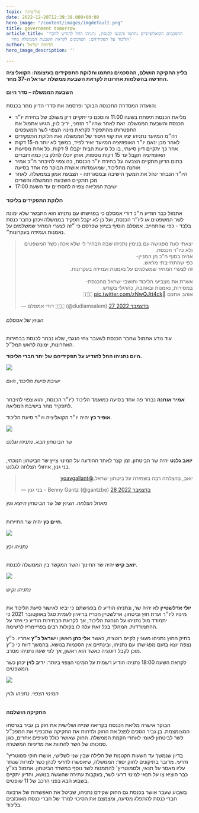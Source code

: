 ```yaml
---
topic: פוליטיקה
date: 2022-12-28T12:39:39.000+00:00
hero_image: "/content/images/imgdefault.png"
title: government tomorrow
article_title: 'ההסכמים הקואליציוניים נחתמו והוגשו לכנסת, נתניהו החל להודיע לחברי
  הליכוד על תפקידיהם: העדכונים לקראת השבעת הממשלה מחר'
author: חדשות ישראל
hero_image_description: ''

---
```

**בליץ החקיקה הושלם, ההסכמים נחתמו וחלוקת התפקידים בעיצומה: הקואליציה החדשה בהשלמות אחרונות לקראת השבעת ממשלת ישראל ה-37 מחר.**

#### השבעת הממשלה – סדר היום

הוועדה המסדרת התכנסה הבוקר ופרסמה את סדרי הדיון מחר בכנסת:

* מליאת הכנסת תיפתח בשעה 11:00 והוסכם כי יתקיים דיון משולב של בחירת יו״ר הכנסת והשבעת הממשלה. זאת לאחר שהיו״ר הזמני, יריב לוין, הגיש אתמול את התפטרותו מהתפקיד לקראת מינויו הצפוי לשר המשפטים
* רה״מ המיועד נתניהו יציג את קווי היסוד של הממשלה ואת חלוקת התפקידים
* לאחר מכן ינאם יו״ר האופוזיציה המיועד יאיר לפיד, במשך לא יותר מ-15 דקות
* אחר כך יתקיים דיון סיעתי, בו כל סיעות הבית יקבלו 9 דקות. כל אחת מסיעות האופוזיציה תקבל עד 15 דקות נוספות, אותן יוכלו לחלק בין כמה דוברים
* בתום הדיון תתקיים הצבעה על בחירת יו״ר הכנסת, בה צפוי להיבחר ח״כ אמיר אוחנה מהליכוד, שמועמדותו אושרה הבוקר פה אחד בסיעה
* היו״ר הנבחר ינהל את המשך הישיבה ובמסגרתה - הצבעת אמון בממשלה. לאחר מכן תתקיים השבעת הממשלה והשרים
* ישיבת המליאה צפויה להסתיים עד השעה 17:00

#### **חלוקת התפקידים בליכוד**

אתמול כבר הודיע ח״כ דודי אמסלם כי בפגישתו עם נתניהו הוא התבשר שלא ימונה לשר המשפטים או ליו״ר הכנסת, ועל כן לא יקבל תפקיד בממשלה ויכהן כחבר כנסת בלבד - כפי שהתחייב. אמסלם הוסיף בציוץ שפרסם כי ״זה לצערי המחיר שמשלמים על נאמנות ועמידה בעקרונות״.

<blockquote class="twitter-tweet" data-lang="he"><p lang="iw" dir="rtl">יצאתי כעת מפגישה עם בנימין נתניהו שבה הבהיר לי שלא אכהן כשר המשפטים ולא כיו&quot;ר הכנסת.<br>אהיה בסוף ח&quot;כ מן המניין-<br>כפי שהתחייבתי מראש.<br>זה לצערי המחיר שמשלמים על נאמנות ועמידה בעקרונות.<br><br>אשרת את מצביעי הליכוד ותושבי ישראל מהכנסת-<br>במסירות, נאמנות ובאהבה, כהרגלי בקודש.<br>אוהב אתכם 💙🇮🇱 <a href="https://t.co/zNwQJtt4ck">pic.twitter.com/zNwQJtt4ck</a></p>&mdash; דודי אמסלם 🇮🇱 (@dudiamsalem) <a href="https://twitter.com/dudiamsalem/status/1607796713250586624?ref_src=twsrc%5Etfw">27 בדצמבר 2022</a></blockquote> <script async src="https://platform.twitter.com/widgets.js" charset="utf-8"></script>

###### הציוץ של אמסלם

עוד נודע אתמול שחבר הכנסת לשעבר צחי הנגבי, שלא נבחר לכנסת בבחירות האחרונות, ימונה לראש המל״ל.

**היום נתניהו החל להודיע על תפקידיהם של יתר חברי הליכוד.**

![](/content/images/img_a3b013cc7b0f-1.jpeg)

###### ישיבת סיעת הליכוד, היום

**אמיר אוחנה** נבחר פה אחד בסיעה כמועמד הליכוד ליו״ר הכנסת, והוא צפוי להיבחר לתפקיד מחר בישיבת המליאה.

**אופיר כץ** יהיה יו״ר הקואליציה ויו״ר סיעת הליכוד.

![](/content/images/fletgobwyaiwinj.jpeg)

###### שר הביטחון הבא. נתניהו וגלנט

**יואב גלנט** יהיה שר הביטחון. זמן קצר לאחר ההודעה על המינוי צייץ שר הביטחון הנוכחי, בני גנץ, איחולי הצלחה לגלנט.

<blockquote class="twitter-tweet" data-lang="he"><p lang="iw" dir="rtl">יואב, בהצלחה רבה בשמירה על ביטחון ישראל.<a href="https://twitter.com/yoavgallant?ref_src=twsrc%5Etfw">@yoavgallant</a></p>&mdash; בני גנץ - Benny Gantz (@gantzbe) <a href="https://twitter.com/gantzbe/status/1608080796073467906?ref_src=twsrc%5Etfw">28 בדצמבר 2022</a></blockquote> <script async src="https://platform.twitter.com/widgets.js" charset="utf-8"></script>

###### מאחל הצלחה. הציוץ של שר הביטחון היוצא גנץ

**חיים כץ** יהיה שר התיירות.

![](/content/images/photo_2022-12-28-15-24-16.jpeg)

###### נתניהו וכץ

**יואב קיש** יהיה שר החינוך והשר המקשר בין הממשלה לכנסת.

![](/content/images/img_54953da76ca6-1.jpeg)

###### נתניהו וקיש

**יולי אדלשטיין** לא יהיה שר, ונתניהו הודיע לו בפגישתם כי יביא לאישור סיעת הליכוד את מינויו ליו״ר ועדת חוץ וביטחון. אדלשטיין הכריז בריאיון לעמית סגל באוקטובר 2021 כי יתמודד מול נתניהו על הנהגת הליכוד, אך לקראת הבחירות הודיע כי ויתר על ההתמודדות. המהלך בכל זאת עלה לו בקולות רבים בפריימריז לרשימה.

בתיק החוץ נתניהו מעוניין לקיים רוטציה, כאשר **אלי כהן** ראשון ו**ישראל כ״ץ** אחריו. כ״ץ נצפה יוצא בזעם מפגישתו עם נתניהו, ובינתיים אין הסכמות בנושא. בהמשך דווח כי כ״ץ מוכן לקבל רוטציה כאשר הוא ראשון, אך לפי שעה נתניהו מסרב. 

לקראת השעה 18:00 נתניהו הודיע רשמית על המינוי הצפוי ביותר: **יריב לוין** יכהן כשר המשפטים.

![](/content/images/img_1ec19e54bdbf-1.jpeg)

###### המינוי הצפוי. נתניהו ולוין

#### החקיקה הושלמה

הבוקר אישרה מליאת הכנסת בקריאה שנייה ושלישית את חוק בן גביר בגרסתו המצומצמת. בן גביר הסכים לפצל את החוק ולדחות את החקיקה שתכפיף את המפכ״ל לשר לביטחון לאומי לאחרי הקמת הממשלה. החוק שאושר כולל סעיפים אחרים, כגון סמכותו של השר להתוות את מדיניות המשטרה.

בדיון שנמשך עד השעות הקטנות של הלילה שבין שני לשלישי, אושרו חוקי סמוטריץ׳ ודרעי. מדובר בתיקונים לחוק יסוד: הממשלה, שיאפשרו לדרעי לכהן כשר למרות שנגזר עליו מאסר על תנאי, ולסמוטריץ׳ להתמנות לשר נוסף במשרד הביטחון. אתמול בג״ץ כבר הוציא צו על תנאי למינוי דרעי לשר, בעקבות עתירה שהוגשה בנושא, והדיון יתקיים בשבוע הבא בפני הרכב של 11 שופטים.

בשבוע שעבר אושר בכנסת גם החוק שקידם נתניהו, שביטל את האפשרות של ארבעה חברי כנסת להתפלג מסיעה, ומצמצם את הסיכוי למרד של חברי כנסת מאוכזבים בליכוד.